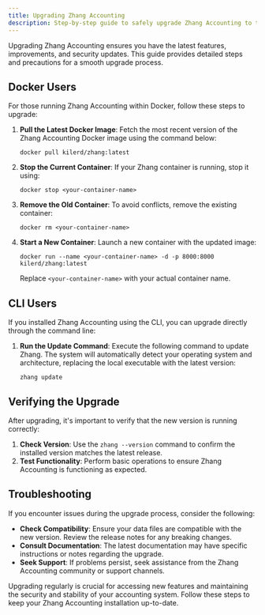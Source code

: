 ```yaml
---
title: Upgrading Zhang Accounting
description: Step-by-step guide to safely upgrade Zhang Accounting to the latest version.
---
```


Upgrading Zhang Accounting ensures you have the latest features, improvements, and security updates. This guide provides detailed steps and precautions for a smooth upgrade process.

## Docker Users

For those running Zhang Accounting within Docker, follow these steps to upgrade:

1. **Pull the Latest Docker Image**: Fetch the most recent version of the Zhang Accounting Docker image using the command below:

   ```shell
   docker pull kilerd/zhang:latest
   ```

2. **Stop the Current Container**: If your Zhang container is running, stop it using:

   ```shell
   docker stop <your-container-name>
   ```

3. **Remove the Old Container**: To avoid conflicts, remove the existing container:

   ```shell
   docker rm <your-container-name>
   ```

4. **Start a New Container**: Launch a new container with the updated image:

   ```shell
   docker run --name <your-container-name> -d -p 8000:8000 kilerd/zhang:latest
   ```

   Replace `<your-container-name>` with your actual container name.

## CLI Users

If you installed Zhang Accounting using the CLI, you can upgrade directly through the command line:

1. **Run the Update Command**: Execute the following command to update Zhang. The system will automatically detect your operating system and architecture, replacing the local executable with the latest version:

   ```shell
   zhang update
   ```

## Verifying the Upgrade

After upgrading, it's important to verify that the new version is running correctly:

1. **Check Version**: Use the `zhang --version` command to confirm the installed version matches the latest release.
2. **Test Functionality**: Perform basic operations to ensure Zhang Accounting is functioning as expected.

## Troubleshooting

If you encounter issues during the upgrade process, consider the following:

- **Check Compatibility**: Ensure your data files are compatible with the new version. Review the release notes for any breaking changes.
- **Consult Documentation**: The latest documentation may have specific instructions or notes regarding the upgrade.
- **Seek Support**: If problems persist, seek assistance from the Zhang Accounting community or support channels.

Upgrading regularly is crucial for accessing new features and maintaining the security and stability of your accounting system. Follow these steps to keep your Zhang Accounting installation up-to-date.

